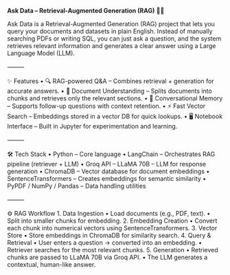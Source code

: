 **Ask Data – Retrieval-Augmented Generation (RAG)** 📂🤖

Ask Data is a Retrieval-Augmented Generation (RAG) project that lets you query your documents and datasets in plain English. 
Instead of manually searching PDFs or writing SQL, you can just ask a question, and the system retrieves relevant information and generates a clear answer using a Large Language Model (LLM).

⸻

✨ Features
	•	🔍 RAG-powered Q&A – Combines retrieval + generation for accurate answers.
	•	📑 Document Understanding – Splits documents into chunks and retrieves only the relevant sections.
	•	🧠 Conversational Memory – Supports follow-up questions with context retention.
	•	⚡ Fast Vector Search – Embeddings stored in a vector DB for quick lookups.
	•	🖥️ Notebook Interface – Built in Jupyter for experimentation and learning.

⸻

🛠️ Tech Stack
	•	Python – Core language
	•	LangChain – Orchestrates RAG pipeline (retriever + LLM)
	•	Groq API – LLaMA 70B – LLM for response generation
	•	ChromaDB – Vector database for document embeddings
	•	SentenceTransformers – Creates embeddings for semantic similarity
	•	PyPDF / NumPy / Pandas – Data handling utilities

⸻

⚙️ RAG Workflow
	1.	Data Ingestion
	•	Load documents (e.g., PDF, text).
	•	Split into smaller chunks for embedding.
	2.	Embedding Creation
	•	Convert each chunk into numerical vectors using SentenceTransformers.
	3.	Vector Store
	•	Store embeddings in ChromaDB for similarity search.
	4.	Query & Retrieval
	•	User enters a question → converted into an embedding.
	•	Retriever searches for the most relevant chunks.
	5.	Generation
	•	Retrieved chunks are passed to LLaMA 70B via Groq API.
	•	The LLM generates a contextual, human-like answer.
